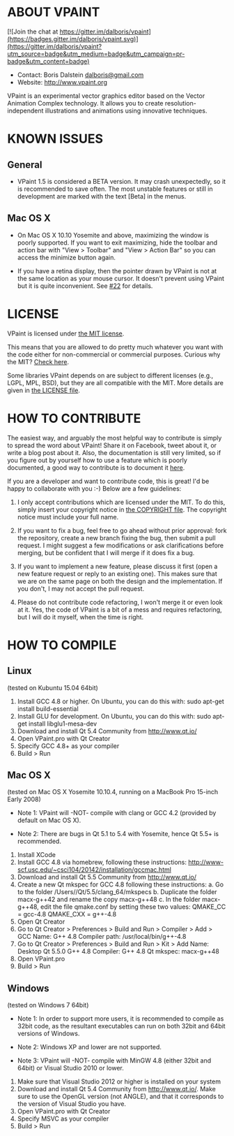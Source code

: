 #  ABOUT VPAINT

[![Join the chat at https://gitter.im/dalboris/vpaint](https://badges.gitter.im/dalboris/vpaint.svg)](https://gitter.im/dalboris/vpaint?utm_source=badge&utm_medium=badge&utm_campaign=pr-badge&utm_content=badge)

- Contact: Boris Dalstein <dalboris@gmail.com>
- Website: http://www.vpaint.org

VPaint is an experimental vector graphics editor based on the
Vector Animation Complex technology. It allows you to create
resolution-independent illustrations and animations using 
innovative techniques.

# KNOWN ISSUES

## General

- VPaint 1.5 is considered a BETA version. It may crash unexpectedly, so it is recommended to save often. The most unstable features or still in development are marked with the text [Beta] in the menus.

## Mac OS X

- On Mac OS X 10.10 Yosemite and above, maximizing the window is poorly supported. If you want to exit maximizing, hide the toolbar and action bar with "View > Toolbar" and "View > Action Bar" so you can access the minimize button again.

- If you have a retina display, then the pointer drawn by VPaint is not at the same location as your mouse cursor. It doesn't prevent using VPaint but it is quite inconvenient. See [#22](https://github.com/dalboris/vpaint/issues/22) for details.

# LICENSE

VPaint is licensed under [the MIT license](https://github.com/dalboris/vpaint/blob/master/LICENSE.MIT).

This means that you are allowed to do pretty much whatever you want with the code
either for non-commercial or commercial purposes. Curious why the MIT? [Check here](https://github.com/dalboris/vpaint/wiki/Why-the-MIT-license%3F).

Some libraries VPaint depends on are subject to different licenses
(e.g., LGPL, MPL, BSD), but they are all compatible with the MIT.
More details are given in [the LICENSE file](https://github.com/dalboris/vpaint/blob/master/LICENSE.md).


# HOW TO CONTRIBUTE

The easiest way, and arguably the most helpful way to contribute is simply to spread the word about VPaint! Share it on Facebook, tweet about it, or write a blog post about it. Also, the documentation is still very limited, so if you figure out by yourself how to use a feature which is poorly documented, a good way to contribute is to document it [here](https://github.com/dalboris/vpaint/wiki/Documentation).


If you are a developer and want to contribute code, this is great! I'd be happy to collaborate with you :-) Below are a few guidelines:

1. I only accept contributions which are licensed under the MIT. To do this, simply insert your copyright notice in [the COPYRIGHT file](https://github.com/dalboris/vpaint/blob/master/COPYRIGHT). The copyright notice must
include your full name.

2. If you want to fix a bug, feel free to go ahead without prior approval: fork the repository, create a new branch fixing the bug, then submit a pull request. I might suggest a few modifications or ask clarifications before merging, but be confident that I will merge if it does fix a bug.

3. If you want to implement a new feature, please discuss it first (open a new feature request or reply to an existing one). This makes sure that we are on the same page on both the design and the implementation.
If you don't, I may not accept the pull request.

4. Please do not contribute code refactoring, I won't merge it or even look at it. Yes, the code of VPaint is a bit of a mess and requires refactoring, but I will do it myself, when the time is right.



# HOW TO COMPILE

## Linux

(tested on Kubuntu 15.04 64bit)

1. Install GCC 4.8 or higher. On Ubuntu, you can do this with:
     sudo apt-get install build-essential
2. Install GLU for development. On Ubuntu, you can do this with:
     sudo apt-get install libglu1-mesa-dev
3. Download and install Qt 5.4 Community from http://www.qt.io/
4. Open VPaint.pro with Qt Creator
5. Specify GCC 4.8+ as your compiler
6. Build > Run


## Mac OS X

(tested on Mac OS X Yosemite 10.10.4, running on a MacBook Pro 15-inch Early 2008)

- Note 1: VPaint will -NOT- compile with clang or GCC 4.2 (provided by default on Mac OS X).

- Note 2: There are bugs in Qt 5.1 to 5.4 with Yosemite, hence Qt 5.5+ is recommended.

1. Install XCode
2. Install GCC 4.8 via homebrew, following these instructions:
     http://www-scf.usc.edu/~csci104/20142/installation/gccmac.html
3. Download and install Qt 5.5 Community from http://www.qt.io/
4. Create a new Qt mkspec for GCC 4.8 following these instructions:
    a. Go to the folder /Users/<username>/Qt/5.5/clang_64/mkspecs
    b. Duplicate the folder macx-g++42 and rename the copy macx-g++48
    c. In the folder macx-g++48, edit the file qmake.conf by setting these two values:
        QMAKE_CC  = gcc-4.8
        QMAKE_CXX = g++-4.8
5. Open Qt Creator
6. Go to Qt Creator > Preferences > Build and Run > Compiler > Add > GCC
    Name: G++ 4.8
    Compiler path: /usr/local/bin/g++-4.8
7. Go to Qt Creator > Preferences > Build and Run > Kit > Add
    Name: Desktop Qt 5.5.0 G++ 4.8
    Compiler: G++ 4.8
    Qt mkspec: macx-g++48
8. Open VPaint.pro
9. Build > Run


## Windows

(tested on Windows 7 64bit)

- Note 1: In order to support more users, it is recommended to compile as 32bit code, as
          the resultant executables can run on both 32bit and 64bit versions of Windows.

- Note 2: Windows XP and lower are not supported.

- Note 3: VPaint will -NOT- compile with MinGW 4.8 (either 32bit and 64bit)
        or Visual Studio 2010 or lower.

1. Make sure that Visual Studio 2012 or higher is installed on your system
2. Download and install Qt 5.4 Community from http://www.qt.io/.  Make
   sure to use the OpenGL version (not ANGLE), and that it corresponds to
   the version of Visual Studio you have.
3. Open VPaint.pro with Qt Creator
4. Specify MSVC as your compiler
5. Build > Run
